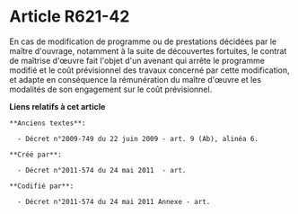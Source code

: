 # Article R621-42

En cas de modification de programme ou de prestations décidées par le maître d'ouvrage, notamment à la suite de découvertes
fortuites, le contrat de maîtrise d'œuvre fait l'objet d'un avenant qui arrête le programme modifié et le coût prévisionnel
des travaux concerné par cette modification, et adapte en conséquence la rémunération du maître d'œuvre et les modalités de
son engagement sur le coût prévisionnel.

**Liens relatifs à cet article**

	**Anciens textes**:

	  - Décret n°2009-749 du 22 juin 2009 - art. 9 (Ab), alinéa 6.

	**Créé par**:

	  - Décret n°2011-574 du 24 mai 2011  - art.

	**Codifié par**:

	  - Décret n°2011-574 du 24 mai 2011 Annexe - art.
